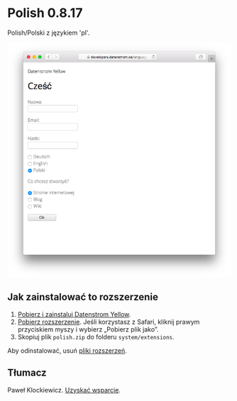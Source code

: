Polish 0.8.17
=============
Polish/Polski z językiem 'pl'.

<p align="center"><img src="polish-screenshot.png?raw=true" alt="Screenshot"></p>

## Jak zainstalować to rozszerzenie

1. [Pobierz i zainstaluj Datenstrom Yellow](https://github.com/datenstrom/yellow/).
2. [Pobierz rozszerzenie](https://github.com/datenstrom/yellow-extensions/raw/master/zip/polish.zip). Jeśli korzystasz z Safari, kliknij prawym przyciskiem myszy i wybierz „Pobierz plik jako”.
3. Skopiuj plik `polish.zip` do folderu `system/extensions`.

Aby odinstalować, usuń [pliki rozszerzeń](extension.ini).

## Tłumacz

Paweł Klockiewicz. [Uzyskać wsparcie](https://datenstrom.se/yellow/help/).

